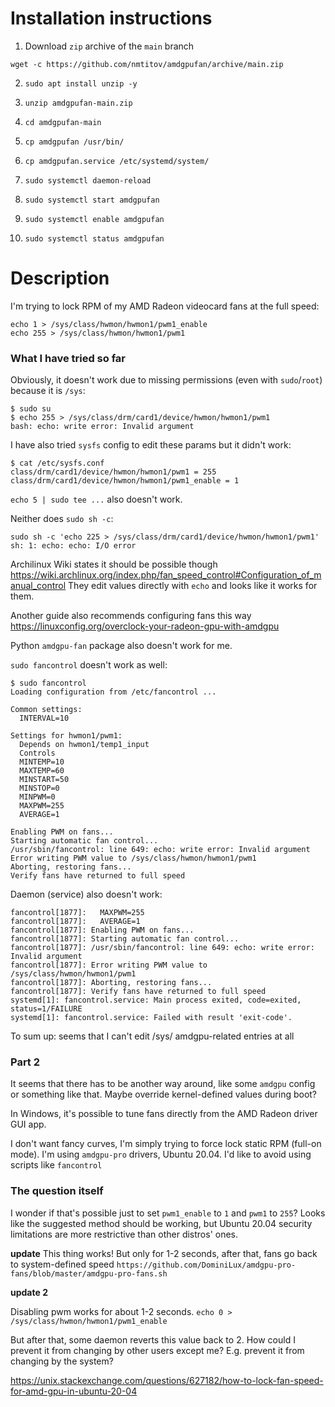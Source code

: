 # Installation instructions

1. Download `zip` archive of the `main` branch
```
wget -c https://github.com/nmtitov/amdgpufan/archive/main.zip
```

2. `sudo apt install unzip -y`

3. `unzip amdgpufan-main.zip`

4. `cd amdgpufan-main`

5. `cp amdgpufan /usr/bin/`

6. `cp amdgpufan.service /etc/systemd/system/`

7. `sudo systemctl daemon-reload`

8. `sudo systemctl start amdgpufan`

9. `sudo systemctl enable amdgpufan`

10. `sudo systemctl status amdgpufan`

# Description

I'm trying to lock RPM of my AMD Radeon videocard fans at the full speed:

```
echo 1 > /sys/class/hwmon/hwmon1/pwm1_enable
echo 255 > /sys/class/hwmon/hwmon1/pwm1
```

### What I have tried so far

Obviously, it doesn't work due to missing permissions (even with `sudo`/`root`) because it is `/sys`:

```
$ sudo su
$ echo 255 > /sys/class/drm/card1/device/hwmon/hwmon1/pwm1
bash: echo: write error: Invalid argument
```

I have also tried `sysfs` config to edit these params but it didn't work:
```
$ cat /etc/sysfs.conf
class/drm/card1/device/hwmon/hwmon1/pwm1 = 255
class/drm/card1/device/hwmon/hwmon1/pwm1_enable = 1
```

`echo 5 | sudo tee ...` also doesn't work.

Neither does `sudo sh -c`:

```
sudo sh -c 'echo 225 > /sys/class/drm/card1/device/hwmon/hwmon1/pwm1'
sh: 1: echo: echo: I/O error
```

Archilinux Wiki states it should be possible though https://wiki.archlinux.org/index.php/fan_speed_control#Configuration_of_manual_control They edit values directly with `echo` and looks like it works for them. 

Another guide also recommends configuring fans this way https://linuxconfig.org/overclock-your-radeon-gpu-with-amdgpu

Python `amdgpu-fan` package also doesn't work for me. 

`sudo fancontrol` doesn't work as well:

```
$ sudo fancontrol
Loading configuration from /etc/fancontrol ...

Common settings:
  INTERVAL=10

Settings for hwmon1/pwm1:
  Depends on hwmon1/temp1_input
  Controls 
  MINTEMP=10
  MAXTEMP=60
  MINSTART=50
  MINSTOP=0
  MINPWM=0
  MAXPWM=255
  AVERAGE=1

Enabling PWM on fans...
Starting automatic fan control...
/usr/sbin/fancontrol: line 649: echo: write error: Invalid argument
Error writing PWM value to /sys/class/hwmon/hwmon1/pwm1
Aborting, restoring fans...
Verify fans have returned to full speed
```

Daemon (service) also doesn't work:

```
fancontrol[1877]:   MAXPWM=255
fancontrol[1877]:   AVERAGE=1
fancontrol[1877]: Enabling PWM on fans...
fancontrol[1877]: Starting automatic fan control...
fancontrol[1877]: /usr/sbin/fancontrol: line 649: echo: write error: Invalid argument
fancontrol[1877]: Error writing PWM value to /sys/class/hwmon/hwmon1/pwm1
fancontrol[1877]: Aborting, restoring fans...
fancontrol[1877]: Verify fans have returned to full speed
systemd[1]: fancontrol.service: Main process exited, code=exited, status=1/FAILURE
systemd[1]: fancontrol.service: Failed with result 'exit-code'.
```

To sum up: seems that I can't edit /sys/ amdgpu-related entries at all

### Part 2

It seems that there has to be another way around, like some `amdgpu` config or something like that. Maybe override kernel-defined values during boot?

In Windows, it's possible to tune fans directly from the AMD Radeon driver GUI app.

I don't want fancy curves, I'm simply trying to force lock static RPM (full-on mode). I'm using `amdgpu-pro` drivers, Ubuntu 20.04. I'd like to avoid using scripts like `fancontrol`

### The question itself

I wonder if that's possible just to set `pwm1_enable` to `1` and `pwm1` to `255`? Looks like the suggested method should be working, but Ubuntu 20.04 security limitations are more restrictive than other distros' ones. 

**update**
This thing works! But only for 1-2 seconds, after that, fans go back to system-defined speed `https://github.com/DominiLux/amdgpu-pro-fans/blob/master/amdgpu-pro-fans.sh`

**update 2**

Disabling pwm works for about 1-2 seconds.
`echo 0 > /sys/class/hwmon/hwmon1/pwm1_enable`

But after that, some daemon reverts this value back to 2. How could I prevent it from changing by other users except me? E.g. prevent it from changing by the system?

https://unix.stackexchange.com/questions/627182/how-to-lock-fan-speed-for-amd-gpu-in-ubuntu-20-04

